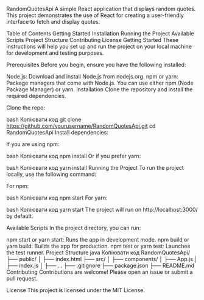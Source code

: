 RandomQuotesApi
A simple React application that displays random quotes. This project demonstrates the use of React for creating a user-friendly interface to fetch and display quotes.

Table of Contents
Getting Started
Installation
Running the Project
Available Scripts
Project Structure
Contributing
License
Getting Started
These instructions will help you set up and run the project on your local machine for development and testing purposes.

Prerequisites
Before you begin, ensure you have the following installed:

Node.js: Download and install Node.js from nodejs.org.
npm or yarn: Package managers that come with Node.js. You can use either npm (Node Package Manager) or yarn.
Installation
Clone the repository and install the required dependencies.

Clone the repo:

bash
Копіювати код
git clone https://github.com/yourusername/RandomQuotesApi.git
cd RandomQuotesApi
Install dependencies:

If you are using npm:

bash
Копіювати код
npm install
Or if you prefer yarn:

bash
Копіювати код
yarn install
Running the Project
To run the project locally, use the following command:

For npm:

bash
Копіювати код
npm start
For yarn:

bash
Копіювати код
yarn start
The project will run on http://localhost:3000/ by default.

Available Scripts
In the project directory, you can run:

npm start or yarn start: Runs the app in development mode.
npm build or yarn build: Builds the app for production.
npm test or yarn test: Launches the test runner.
Project Structure
java
Копіювати код
RandomQuotesApi/
├── public/
│   ├── index.html
├── src/
│   ├── components/
│   ├── App.js
│   ├── index.js
│   ├── ...
├── .gitignore
├── package.json
├── README.md
Contributing
Contributions are welcome! Please open an issue or submit a pull request.

License
This project is licensed under the MIT License.
